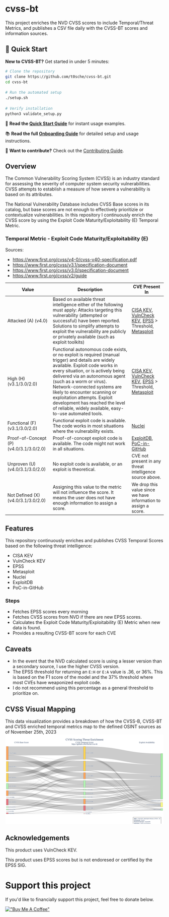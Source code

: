 # cvss-bt
This project enriches the NVD CVSS scores to include Temporal/Threat Metrics, and publishes a CSV file daily with the CVSS-BT scores and information sources.

## 🚀 Quick Start

**New to CVSS-BT?** Get started in under 5 minutes:

```bash
# Clone the repository
git clone https://github.com/t0sche/cvss-bt.git
cd cvss-bt

# Run the automated setup
./setup.sh

# Verify installation
python3 validate_setup.py
```

📖 **Read the [Quick Start Guide](QUICKSTART.md)** for instant usage examples.

📚 **Read the full [Onboarding Guide](ONBOARDING.md)** for detailed setup and usage instructions.

🤝 **Want to contribute?** Check out the [Contributing Guide](CONTRIBUTING.md).

## Overview

The Common Vulnerability Scoring System (CVSS) is an industry standard for assessing the severity of computer system security vulnerabilities. CVSS attempts to establish a measure of how severe a vulnerability is based on its attributes.

The National Vulnerability Database includes CVSS Base scores in its catalog, but base scores are not enough to effectively prioritizie or contextualize vulnerabilities. In this repository I continuously enrich the CVSS score by using the Exploit Code Maturity/Exploitability (E) Temporal Metric.

### Temporal Metric - Exploit Code Maturity/Exploitability (E)

Sources:
- https://www.first.org/cvss/v4-0/cvss-v40-specification.pdf
- https://www.first.org/cvss/v3.1/specification-document
- https://www.first.org/cvss/v3.0/specification-document
- https://www.first.org/cvss/v2/guide

| Value | Description | CVE Present In |
|---------------------------|-------------|-------------|
| Attacked (A) (v4.0) | Based on available threat intelligence either of the following must apply: Attacks targeting this vulnerability (attempted or successful) have been reported. Solutions to simplify attempts to exploit the vulnerability are publicly or privately available (such as exploit toolkits) | [CISA KEV](https://www.cisa.gov/known-exploited-vulnerabilities-catalog), [VulnCheck KEV](https://vulncheck.com/kev), [EPSS](https://www.first.org/epss/) > Threshold, [Metasploit](https://www.metasploit.com/) |
| High (H) (v3.1/3.0/2.0)| Functional autonomous code exists, or no exploit is required (manual trigger) and details are widely available. Exploit code works in every situation, or is actively being delivered via an autonomous agent (such as a worm or virus). Network-connected systems are likely to encounter scanning or exploitation attempts. Exploit development has reached the level of reliable, widely available, easy-to-use automated tools. | [CISA KEV](https://www.cisa.gov/known-exploited-vulnerabilities-catalog), [VulnCheck KEV](https://vulncheck.com/kev), [EPSS](https://www.first.org/epss/) > Threshold, [Metasploit](https://www.metasploit.com/) |
| Functional (F) (v3.1/3.0/2.0) | Functional exploit code is available. The code works in most situations where the vulnerability exists. | [Nuclei](https://github.com/projectdiscovery/nuclei) |
| Proof-of-Concept (P) (v4.0/3.1/3.0/2.0) | Proof-of-concept exploit code is available. The code might not work in all situations. | [ExploitDB](https://www.exploit-db.com/), [PoC-in-GitHub](https://github.com/nomi-sec/PoC-in-GitHub) |
| Unproven (U) (v4.0/3.1/3.0/2.0) | No exploit code is available, or an exploit is theoretical. | CVE not present in any threat intelligence source above. |
| Not Defined (X) (v4.0/3.1/3.0/2.0) | Assigning this value to the metric will not influence the score. It means the user does not have enough information to assign a score. | We drop this value since we have information to assign a score. |


## Features
This repository continuously enriches and publishes CVSS Temporal Scores based on the following threat intelligence:

- CISA KEV
- VulnCheck KEV
- EPSS
- Metasploit
- Nuclei
- ExploitDB
- PoC-in-GitHub

### Steps
- Fetches EPSS scores every morning
- Fetches CVSS scores from NVD if there are new EPSS scores.
- Calculates the Exploit Code Maturity/Exploitability (E) Metric when new data is found.
- Provides a resulting CVSS-BT score for each CVE

## Caveats
- In the event that the NVD calculated score is using a lesser version than a secondary source, I use the higher CVSS version.
- The EPSS threshold for returning an `E:H` or `E:A` value is .36, or 36%. This is based on the F1 score of the model and the 37% threshold where most CVEs have weaponized exploit code.
- I do not recommend using this percentage as a general threshold to prioritize on.

## CVSS Visual Mapping
This data visualization provides a breakdown of how the CVSS-B, CVSS-BT and CVSS enriched temporal metrics map to the defined OSINT sources as of November 25th, 2023
![CVSS-BT Mapping](CVSS-BT-Enrichment.png)

## Acknowledgements

This product uses VulnCheck KEV.

This product uses EPSS scores but is not endoresed or certified by the EPSS SIG.

# Support this project
If you'd like to financially support this project, feel free to donate below.

[!["Buy Me A Coffee"](https://www.buymeacoffee.com/assets/img/custom_images/orange_img.png)](https://www.buymeacoffee.com/stephenshaffer)

